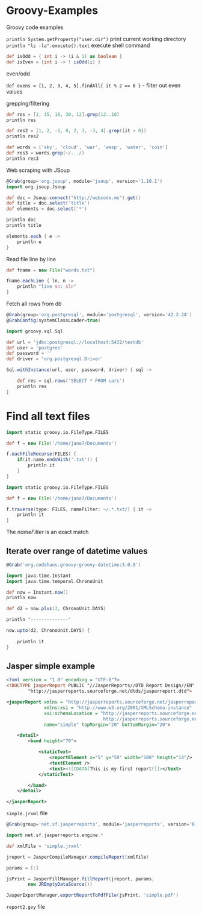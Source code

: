 # Groovy-Examples
Groovy code examples

`println System.getProperty("user.dir")` print current working directory  
`println "ls -la".execute().text` execute shell command  

```groovy
def isOdd = { int i -> (i & 1) as boolean }
def isEven = {int i -> ! isOdd(i) }
```
even/odd  

`def evens = [1, 2, 3, 4, 5].findAll{ it % 2 == 0 }` - filter out even values  

grepping/filtering  

```groovy
def res = [1, 15, 16, 30, 12].grep(12..18)
println res

def res2 = [1, 2, -1, 0, 2, 3, -3, 4].grep({it > 0})
println res2

def words = ['sky', 'cloud', 'war', 'wasp', 'water', 'coin']
def res3 = words.grep(~/.../)
println res3
```

Web scraping with JSoup  

```groovy
@Grab(group='org.jsoup', module='jsoup', version='1.10.1')
import org.jsoup.Jsoup

def doc = Jsoup.connect("http://webcode.me").get()
def title = doc.select('title')
def elements = doc.select('*')

println doc
println title

elements.each { e ->
    println e
}
```

Read file line by line  

```groovy
def fname = new File("words.txt")

fname.eachLine { ln, n ->
    println "line $n: $ln"
}
```

Fetch all rows from db  

```groovy
@Grab(group='org.postgresql', module='postgresql', version='42.2.24')
@GrabConfig(systemClassLoader=true)

import groovy.sql.Sql

def url = 'jdbc:postgresql://localhost:5432/testdb'
def user = 'postgres'
def password = ''
def driver = 'org.postgresql.Driver'

Sql.withInstance(url, user, password, driver) { sql ->

    def res = sql.rows('SELECT * FROM cars')
    println res
}
```
# Find all text files  

```groovy
import static groovy.io.FileType.FILES

def f = new File('/home/jano7/Documents')

f.eachFileRecurse(FILES) {
    if(it.name.endsWith('.txt')) {
        println it
    }
}
```

```groovy
import static groovy.io.FileType.FILES

def f = new File('/home/jano7/Documents')

f.traverse(type: FILES, nameFilter: ~/.*.txt/) { it ->
	println it
}
```

The *nameFilter* is an exact match   

## Iterate over range of datetime values

```groovy
@Grab('org.codehaus.groovy:groovy-datetime:3.0.9')

import java.time.Instant
import java.time.temporal.ChronoUnit

def now = Instant.now()
println now

def d2 = now.plus(3, ChronoUnit.DAYS)

println "--------------"

now.upto(d2, ChronoUnit.DAYS) {
	
	println it
}
```

## Jasper simple example

```xml
<?xml version = "1.0" encoding = "UTF-8"?>
<!DOCTYPE jasperReport PUBLIC "//JasperReports//DTD Report Design//EN"
        "http://jasperreports.sourceforge.net/dtds/jasperreport.dtd">

<jasperReport xmlns = "http://jasperreports.sourceforge.net/jasperreports"
              xmlns:xsi = "http://www.w3.org/2001/XMLSchema-instance"
              xsi:schemaLocation = "http://jasperreports.sourceforge.net/jasperreports
                                    http://jasperreports.sourceforge.net/xsd/jasperreport.xsd"
              name="simple" topMargin="20" bottomMargin="20">

    <detail>
        <band height="70">

            <staticText>
                <reportElement x="5" y="50" width="100" height="14"/>
                <textElement />
                <text><![CDATA[This is my first report!]]></text>
            </staticText>

        </band>
    </detail>

</jasperReport>
```
`simple.jrxml` file  

```groovy
@Grab(group='net.sf.jasperreports', module='jasperreports', version='6.17.0')

import net.sf.jasperreports.engine.*

def xmlFile = 'simple.jrxml'

jreport = JasperCompileManager.compileReport(xmlFile)

params = [:]

jsPrint = JasperFillManager.fillReport(jreport, params,
        new JREmptyDataSource())

JasperExportManager.exportReportToPdfFile(jsPrint, 'simple.pdf')
```

`report2.gvy` file  
